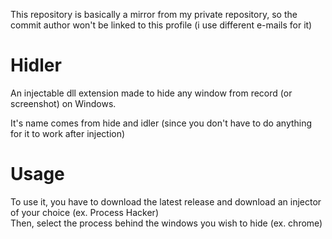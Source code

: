 This repository is basically a mirror from my private repository, so the commit author won't be linked to this profile (i use different e-mails for it)
# Hidler
An injectable dll extension made to hide any window from record (or screenshot) on Windows.

It's name comes from hide and idler (since you don't have to do anything for it to work after injection)

# Usage
To use it, you have to download the latest release and download an injector of your choice (ex. Process Hacker)  
Then, select the process behind the windows you wish to hide (ex. chrome)
